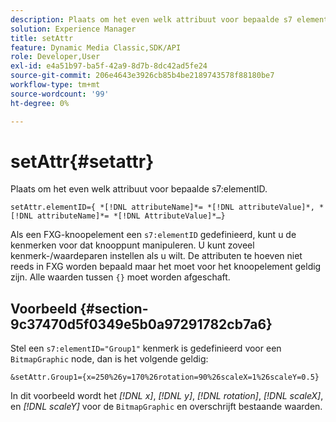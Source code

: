 ```yaml
---
description: Plaats om het even welk attribuut voor bepaalde s7 elementID.
solution: Experience Manager
title: setAttr
feature: Dynamic Media Classic,SDK/API
role: Developer,User
exl-id: e4a51b97-ba5f-42a9-8d7b-8dc42ad5fe24
source-git-commit: 206e4643e3926cb85b4be2189743578f88180be7
workflow-type: tm+mt
source-wordcount: '99'
ht-degree: 0%

---
```


# setAttr{#setattr}

Plaats om het even welk attribuut voor bepaalde s7:elementID.

`setAttr.elementID={ *[!DNL attributeName]*= *[!DNL attributeValue]*, *[!DNL attributeName]*= *[!DNL AttributeValue]*…}`

Als een FXG-knoopelement een `s7:elementID` gedefinieerd, kunt u de kenmerken voor dat knooppunt manipuleren. U kunt zoveel kenmerk-/waardeparen instellen als u wilt. De attributen te hoeven niet reeds in FXG worden bepaald maar het moet voor het knoopelement geldig zijn. Alle waarden tussen `{}` moet worden afgeschaft.

## Voorbeeld {#section-9c37470d5f0349e5b0a97291782cb7a6}

Stel een `s7:elementID="Group1"` kenmerk is gedefinieerd voor een `BitmapGraphic` node, dan is het volgende geldig:

`&setAttr.Group1={x=250%26y=170%26rotation=90%26scaleX=1%26scaleY=0.5}`

In dit voorbeeld wordt het *[!DNL x]*, *[!DNL y]*, *[!DNL rotation]*, *[!DNL scaleX]*, en *[!DNL scaleY]* voor de `BitmapGraphic` en overschrijft bestaande waarden.

